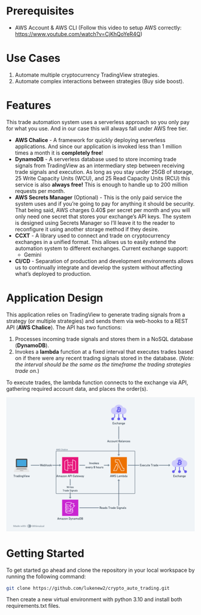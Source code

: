 # Prerequisites

- AWS Account & AWS CLI (Follow this video to setup AWS correctly: https://www.youtube.com/watch?v=CjKhQoYeR4Q)

# Use Cases

1. Automate multiple cryptocurrency TradingView strategies.
2. Automate complex interactions between strategies (Buy side boost).

# Features

This trade automation system uses a serverless approach so you only pay for what you use.  And in our case this will always fall under AWS free tier.

- **AWS Chalice** - A framework for quickly deploying serverless applications.  And since our application is invoked less than 1 million times a month it is **completely free**!
- **DynamoDB** - A serverless database used to store incoming trade signals from TradingView as an intermediary step between receiving trade signals and execution.  As long as you stay under 25GB of storage, 25 Write Capacity Units (WCU), and 25 Read Capacity Units (RCU) this service is also **always free!**  This is enough to handle up to 200 million requests per month.
- **AWS Secrets Manager** (Optional) - This is the only paid service the system uses and if you’re going to pay for anything it should be security.  That being said, AWS charges 0.40$ per secret per month and you will only need one secret that stores your exchange’s API keys.   The system is designed using Secrets Manager so I’ll leave it to the reader to reconfigure it using another storage method if they desire.
- **CCXT** - A library used to connect and trade on cryptocurrency exchanges in a unified format.  This allows us to easily extend the automation system to different exchanges.  Current exchange support:
    - Gemini
- **CI/CD** - Separation of production and development environments allows us to continually integrate and develop the system without affecting what’s deployed to production.

# Application Design

This application relies on TradingView to generate trading signals from a strategy (or multiple strategies) and sends them via web-hooks to a REST API (**AWS Chalice**).  The API has two functions:

1. Processes incoming trade signals and stores them in a NoSQL database (**DynamoDB**). 
2. Invokes a **lambda** function at a fixed interval that executes trades based on if there were any recent trading signals stored in the database. (*Note: the interval should be the same as the timeframe the trading strategies trade on.*)

To execute trades, the lambda function connects to the exchange via API, gathering required account data, and places the order(s).

![Untitled](img/trade_automation_system.png)

# Getting Started

To get started go ahead and clone the repository in your local workspace by running the following command:

```bash
git clone https://github.com/lukenew2/crypto_auto_trading.git
```

Then create a new virtual environment with python 3.10 and install both requirements.txt files.
